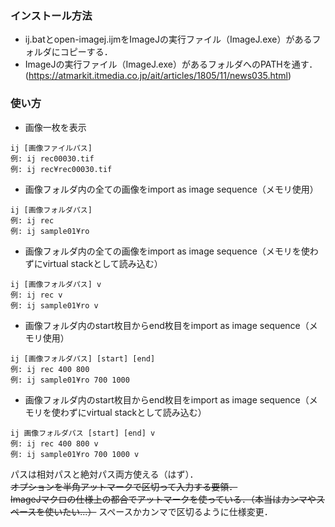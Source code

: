 ### インストール方法
- ij.batとopen-imagej.ijmをImageJの実行ファイル（ImageJ.exe）があるフォルダにコピーする．
- ImageJの実行ファイル（ImageJ.exe）があるフォルダへのPATHを通す．(https://atmarkit.itmedia.co.jp/ait/articles/1805/11/news035.html)

### 使い方
- 画像一枚を表示
```
ij [画像ファイルパス]
例: ij rec00030.tif
例: ij rec¥rec00030.tif
```

- 画像フォルダ内の全ての画像をimport as image sequence（メモリ使用）
```
ij [画像フォルダパス]
例: ij rec
例: ij sample01¥ro
```

- 画像フォルダ内の全ての画像をimport as image sequence（メモリを使わずにvirtual stackとして読み込む）
```
ij [画像フォルダパス] v
例: ij rec v
例: ij sample01¥ro v
```

- 画像フォルダ内のstart枚目からend枚目をimport as image sequence（メモリ使用）
```
ij [画像フォルダパス] [start] [end]
例: ij rec 400 800
例: ij sample01¥ro 700 1000
```

- 画像フォルダ内のstart枚目からend枚目をimport as image sequence（メモリを使わずにvirtual stackとして読み込む）
```
ij 画像フォルダパス [start] [end] v
例: ij rec 400 800 v
例: ij sample01¥ro 700 1000 v
```
パスは相対パスと絶対パス両方使える（はず）．   
~~オプションを半角アットマークで区切って入力する要領．~~  
~~ImageJマクロの仕様上の都合でアットマークを使っている．（本当はカンマやスペースを使いたい...）~~ スペースかカンマで区切るように仕様変更．
